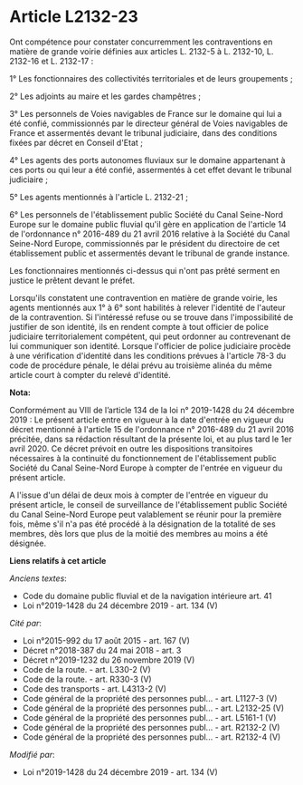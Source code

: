 # Article L2132-23

Ont compétence pour constater concurremment les contraventions en matière de grande voirie définies aux articles L. 2132-5 à
L. 2132-10, L. 2132-16 et L. 2132-17 :

1° Les fonctionnaires des collectivités territoriales et de leurs groupements ;

2° Les adjoints au maire et les gardes champêtres ;

3° Les personnels de Voies navigables de France sur le domaine qui lui a été confié, commissionnés par le directeur général
de Voies navigables de France et assermentés devant le tribunal judiciaire, dans des conditions fixées par décret en Conseil
d'Etat ;

4° Les agents des ports autonomes fluviaux sur le domaine appartenant à ces ports ou qui leur a été confié, assermentés à cet
effet devant le tribunal judiciaire ;

5° Les agents mentionnés à l'article L. 2132-21 ;

6° Les personnels de l'établissement public Société du Canal Seine-Nord Europe sur le domaine public fluvial qu'il gère en
application de l'article 14 de l'ordonnance n° 2016-489 du 21 avril 2016 relative à la Société du Canal Seine-Nord Europe,
commissionnés par le président du directoire de cet établissement public et assermentés devant le tribunal de grande
instance.

Les fonctionnaires mentionnés ci-dessus qui n'ont pas prêté serment en justice le prêtent devant le préfet.

Lorsqu'ils constatent une contravention en matière de grande voirie, les agents mentionnés aux 1° à 6° sont habilités à
relever l'identité de l'auteur de la contravention. Si l'intéressé refuse ou se trouve dans l'impossibilité de justifier de
son identité, ils en rendent compte à tout officier de police judiciaire territorialement compétent, qui peut ordonner au
contrevenant de lui communiquer son identité. Lorsque l'officier de police judiciaire procède à une vérification d'identité
dans les conditions prévues à l'article 78-3 du code de procédure pénale, le délai prévu au troisième alinéa du même article
court à compter du relevé d'identité.

**Nota:**

Conformément au VIII de l’article 134 de la loi n° 2019-1428 du 24 décembre 2019 : Le présent article entre en vigueur à la
date d'entrée en vigueur du décret mentionné à l'article 15 de l'ordonnance n° 2016-489 du 21 avril 2016 précitée, dans sa
rédaction résultant de la présente loi, et au plus tard le 1er avril 2020. Ce décret prévoit en outre les dispositions
transitoires nécessaires à la continuité du fonctionnement de l'établissement public Société du Canal Seine-Nord Europe à
compter de l'entrée en vigueur du présent article.

A l'issue d'un délai de deux mois à compter de l'entrée en vigueur du présent article, le conseil de surveillance de
l'établissement public Société du Canal Seine-Nord Europe peut valablement se réunir pour la première fois, même s'il n'a pas
été procédé à la désignation de la totalité de ses membres, dès lors que plus de la moitié des membres au moins a été
désignée.

**Liens relatifs à cet article**

_Anciens textes_:

  - Code du domaine public fluvial et de la navigation intérieure art. 41
  - Loi n°2019-1428 du 24 décembre 2019 - art. 134 (V)

_Cité par_:

  - Loi n°2015-992 du 17 août 2015 - art. 167 (V)
  - Décret n°2018-387 du 24 mai 2018 - art. 3
  - Décret n°2019-1232 du 26 novembre 2019 (V)
  - Code de la route. - art. L330-2 (V)
  - Code de la route. - art. R330-3 (V)
  - Code des transports - art. L4313-2 (V)
  - Code général de la propriété des personnes publ... - art. L1127-3 (V)
  - Code général de la propriété des personnes publ... - art. L2132-25 (V)
  - Code général de la propriété des personnes publ... - art. L5161-1 (V)
  - Code général de la propriété des personnes publ... - art. R2132-2 (V)
  - Code général de la propriété des personnes publ... - art. R2132-4 (V)

_Modifié par_:

  - Loi n°2019-1428 du 24 décembre 2019 - art. 134 (V)

